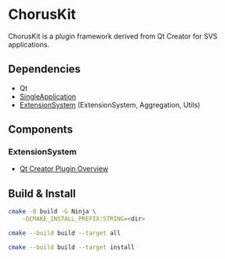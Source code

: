 # ChorusKit

ChorusKit is a plugin framework derived from Qt Creator for SVS applications.

## Dependencies

+ Qt
+ [SingleApplication](https://github.com/itay-grudev/SingleApplication)
+ [ExtensionSystem](https://github.com/qt-creator/qt-creator/tree/3.6) (ExtensionSystem, Aggregation, Utils)

## Components

### ExtensionSystem

+ [Qt Creator Plugin Overview](https://doc.qt.io/qtcreator-extending/)
<!-- 
### ChorusKit Utilities

+ [ChorusKit Plugin Loader](docs/plugin-loader.md)
+ [ChorusKit AppCore](docs/appcore/index.md) -->

## Build & Install

```sh
cmake -B build -G Ninja \
    -DCMAKE_INSTALL_PREFIX:STRING=<dir>

cmake --build build --target all

cmake --build build --target install
```